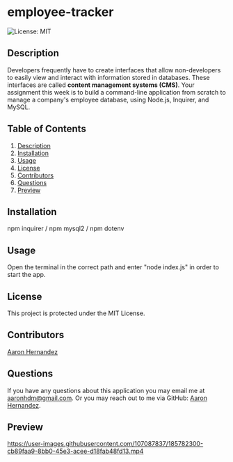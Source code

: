 # employee-tracker
  ![License: MIT](https://img.shields.io/badge/License-MIT-yellow.svg)
  
  ## Description
  
Developers frequently have to create interfaces that allow non-developers to easily view and interact with information stored in databases. These interfaces are called **content management systems (CMS)**. Your assignment this week is to build a command-line application from scratch to manage a company's employee database, using Node.js, Inquirer, and MySQL.
  
  ## Table of Contents
  
  1. [Description](#description)
  2. [Installation](#installation)
  3. [Usage](#usage)
  4. [License](#license)
  5. [Contributors](#contributors)
  6. [Questions](#questions)
  7. [Preview](#preview)
  
  
  ## Installation
  
  npm inquirer / npm mysql2 / npm dotenv
  
  ## Usage
  
  Open the terminal in the correct path and enter "node index.js" in order to start the app.
  
  ## License
  This project is protected under the MIT License.
  
  ## Contributors
  
  [Aaron Hernandez](https://github.com/aaronhdm)
  
  ## Questions
  
  If you have any questions about this application you may email me at aaronhdm@gmail.com.
  Or you may reach out to me via GitHub: [Aaron Hernandez](https://github.com/aaronhdm).
  
  ## Preview

https://user-images.githubusercontent.com/107087837/185782300-cb89faa9-8bb0-45e3-acee-d18fab48fd13.mp4
